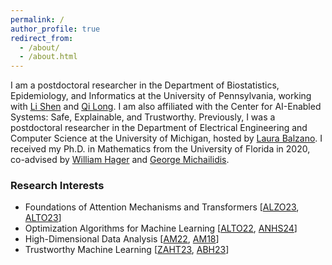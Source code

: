 ```yaml
---
permalink: /
author_profile: true
redirect_from: 
  - /about/
  - /about.html
---
```


I am a postdoctoral researcher in the Department of Biostatistics, Epidemiology, and Informatics at the University of Pennsylvania, working with [Li Shen](https://www.med.upenn.edu/apps/faculty/index.php/g275/p9075258) and [Qi Long](https://www.med.upenn.edu/apps/faculty/index.php/g275/p8939931). I am also affiliated with the Center for AI-Enabled Systems: Safe, Explainable, and Trustworthy. Previously, I was a postdoctoral researcher in the Department of Electrical Engineering and Computer Science at the University of Michigan, hosted by [Laura Balzano](https://web.eecs.umich.edu/~girasole/?page_id=10). I received my Ph.D. in Mathematics from the University of Florida in 2020, co-advised by [William Hager](https://people.clas.ufl.edu/hager/) and [George Michailidis](https://georgemichailidis.github.io/).

### Research Interests
- Foundations of Attention Mechanisms and Transformers [[ALZO23](https://arxiv.org/pdf/2306.13596.pdf), [ALTO23](https://arxiv.org/pdf/2308.16898.pdf)]
- Optimization Algorithms for Machine Learning [[ALTO22](https://arxiv.org/pdf/2205.02215.pdf), [ANHS24](https://proceedings.mlr.press/v238/ataee-tarzanagh24a/ataee-tarzanagh24a.pdf)]
- High-Dimensional Data Analysis [[AM22](https://dl.acm.org/doi/pdf/10.5555/3586589.3586879), [AM18](https://www.jmlr.org/papers/volume18/16-486/16-486.pdf)]
- Trustworthy Machine Learning [[ZAHT23](https://arxiv.org/pdf/2309.15809.pdf), [ABH23](https://arxiv.org/pdf/2112.05128.pdf)]


<!--
### Research Interests
- Foundations of Attention Mechanisms and Transformers [[ALZO23](https://arxiv.org/pdf/2306.13596.pdf), [ALTO23](https://arxiv.org/pdf/2308.16898.pdf)]
- Optimization Algorithms for Machine Learning [[ALTO22](https://arxiv.org/pdf/2205.02215.pdf), [ANHS24](https://proceedings.mlr.press/v238/ataee-tarzanagh24a/ataee-tarzanagh24a.pdf)]
- High-Dimensional Data Analysis [[AM22](https://dl.acm.org/doi/pdf/10.5555/3586589.3586879), [AM18](https://www.jmlr.org/papers/volume18/16-486/16-486.pdf)]
- Trustworthy Machine Learning [[ZAHT23](https://arxiv.org/pdf/2309.15809.pdf), [ABH23](https://arxiv.org/pdf/2112.05128.pdf)]
### Mathematical Foundations for Attention Mechanisms and Transformers
- [Max-Margin Token Selection in Attention Mechanism](https://arxiv.org/pdf/2306.13596.pdf)
  (with Yingcong Li, Xuechen Zhang, and Samet Oymak),
  NeurIPS, 2023.  
- [Transformers as Support Vector Machines](https://arxiv.org/pdf/2308.16898.pdf)
  (with Yingcong Li, Christos Thrampoulidis, and Samet Oymak),
  Preliminary Version at NeurIPS M3L Workshop, 2023.

### Optimization Algorithms for Machine Learning 
- [FedNest: Federated Bilevel, Minimax, and Compositional Optimization](https://arxiv.org/pdf/2205.02215.pdf)
  (with Mingchen Li, Christos Thrampoulidis, and Samet Oymak),
  ICML, 2022.    
- [Online Bilevel Optimization: Regret Analysis of Online Alternating Gradient Methods](https://proceedings.mlr.press/v238/ataee-tarzanagh24a/ataee-tarzanagh24a.pdf)
  (with Parvin Nazari, Bojian Hou, Li Shen, and Laura Balzano), AISTATS, 2024.

### High-Dimensional Data Analysis and Graph Learning
- [Regularized and Smooth Double Core Tensor Factorization for Heterogeneous Data](https://dl.acm.org/doi/pdf/10.5555/3586589.3586879)
  (with George Michailidis),
  JMLR, 2022.
- [Estimation of Graphical Models through Structured Norm Minimization](https://www.jmlr.org/papers/volume18/16-486/16-486.pdf)
  (with George Michailidis),
  JMLR, 2018.

### Fairness in Machine Learning
- [Fair Canonical Correlation Analysis](https://arxiv.org/pdf/2309.15809.pdf)
  (with Zhuoping Zhou, Bojian Hou, Boning Tong, Jia Xu, Yanbo Feng, Qi Long, and Li Shen),
  NeurIPS, 2023.
- [Fair Community Detection and Structure Learning in Heterogeneous Graphical Models](https://arxiv.org/pdf/2112.05128.pdf)
  (with Laura Balzano and Alfred O. Hero), Preprint, 2023.
-->

